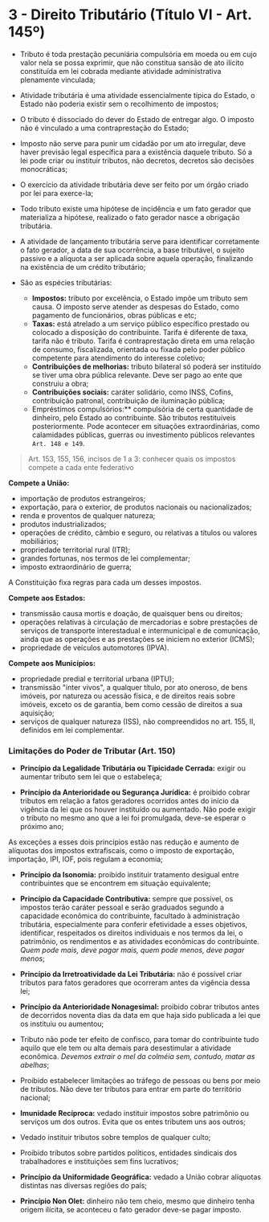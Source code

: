 # 3 - Direito Tributário (Título VI - Art. 145º)

- Tributo é toda prestação pecuniária compulsória em moeda ou em cujo valor nela se possa exprimir, que não constitua sansão de ato ilícito constituída em lei cobrada mediante atividade administrativa plenamente vinculada;

- Atividade tributária é uma atividade essencialmente típica do Estado, o Estado não poderia existir sem o recolhimento de impostos;

- O tributo é dissociado do dever do Estado de entregar algo. O imposto não é vinculado a uma contraprestação do Estado;

- Imposto não serve para punir um cidadão por um ato irregular, deve haver previsão legal específica para a existência daquele tributo. Só a lei pode criar ou instituir tributos, não decretos, decretos são decisões monocráticas;

- O exercício da atividade tributária deve ser feito por um órgão criado por lei para exerce-la;

- Todo tributo existe uma hipótese de incidência e um fato gerador que materializa a hipótese, realizado o fato gerador nasce a obrigação tributária. 

- A atividade de lançamento tributária serve para identificar corretamente o fato gerador, a data de sua ocorrência, a base tributável, o sujeito passivo e a alíquota a ser aplicada sobre aquela operação, finalizando na existência de um crédito tributário;

- São as espécies tributárias:
  - **Impostos:** tributo por excelência, o Estado impõe um tributo sem causa. O imposto serve atender as despesas do Estado, como pagamento de funcionários, obras públicas e etc;
  - **Taxas:** está atrelado a um serviço público específico prestado ou colocado a disposição do contribuinte. Tarifa é diferente de taxa, tarifa não é tributo. Tarifa é contraprestação direta em uma relação de consumo, fiscalizada, orientada ou fixada pelo poder público competente para atendimento do interesse coletivo;
  - **Contribuições de melhorias:** tributo bilateral só poderá ser instituído se tiver uma obra pública relevante. Deve ser pago ao ente que construiu a obra;
  - **Contribuições sociais:** caráter solidário, como INSS, Cofins, contribuição patronal, contribuição de iluminação pública;
  - Empréstimos compulsórios:** compulsória de certa quantidade de dinheiro, pelo Estado ao contribuinte. São tributos restituíveis posteriormente. Pode acontecer em situações extraordinárias, como calamidades públicas, guerras ou investimento públicos relevantes `Art. 148 e 149`.

> Art. 153, 155, 156, incisos de 1 a 3: conhecer quais os impostos compete a cada ente federativo

**Compete a União:**
- importação de produtos estrangeiros;
- exportação, para o exterior, de produtos nacionais ou nacionalizados;
- renda e proventos de qualquer natureza;
- produtos industrializados;
- operações de crédito, câmbio e seguro, ou relativas a títulos ou valores mobiliários;
- propriedade territorial rural (ITR);
- grandes fortunas, nos termos de lei complementar;
- imposto extraordinário de guerra;

A Constituição fixa regras para cada um desses impostos.

**Compete aos Estados:**
- transmissão causa mortis e doação, de quaisquer bens ou direitos;    
- operações relativas à circulação de mercadorias e sobre prestações de serviços de transporte interestadual e intermunicipal e de comunicação, ainda que as operações e as prestações se iniciem no exterior (ICMS); 
- propriedade de veículos automotores (IPVA).

**Compete aos Municípios:**
- propriedade predial e territorial urbana (IPTU);
- transmissão "inter vivos", a qualquer título, por ato oneroso, de bens imóveis, por natureza ou acessão física, e de direitos reais sobre imóveis, exceto os de garantia, bem como cessão de direitos a sua aquisição; 
- serviços de qualquer natureza (ISS), não compreendidos no art. 155, II, definidos em lei complementar. 

### Limitações do Poder de Tributar (Art. 150)

- **Princípio da Legalidade Tributária ou Tipicidade Cerrada:** exigir ou aumentar tributo sem lei que o estabeleça;

- **Princípio da Anterioridade ou Segurança Jurídica:** é proibido cobrar tributos em relação a fatos geradores ocorridos antes do início da vigência da lei que os houver instituído ou aumentado. Não pode exigir o tributo no mesmo ano que a lei foi promulgada, deve-se esperar o próximo ano;

As exceções a esses dois princípios estão nas redução e aumento de alíquotas dos impostos extrafiscais, como o imposto de exportação, importação, IPI, IOF, pois regulam a economia;

- **Princípio da Isonomia:** proibido instituir tratamento desigual entre contribuintes que se encontrem em situação equivalente;

- **Princípio da Capacidade Contributiva:** sempre que possível, os impostos terão caráter pessoal e serão graduados segundo a capacidade econômica do contribuinte, facultado à administração tributária, especialmente para conferir efetividade a esses objetivos, identificar, respeitados os direitos individuais e nos termos da lei, o patrimônio, os rendimentos e as atividades econômicas do contribuinte. *Quem pode mais, deve pagar mais, quem pode menos, deve pagar menos*;

- **Princípio da Irretroatividade da Lei Tributária:** não é possível criar tributos para fatos geradores que ocorreram antes da vigência dessa lei;

- **Princípio da Anterioridade Nonagesimal:** proibido cobrar tributos antes de decorridos noventa dias da data em que haja sido publicada a lei que os instituiu ou aumentou;

- Tributo não pode ter efeito de confisco, para tomar do contribuinte tudo aquilo que ele tem ou alta demais para desestimular a atividade econômica. *Devemos extrair o mel da colméia sem, contudo, matar as abelhas*;

- Proibido estabelecer limitações ao tráfego de pessoas ou bens por meio de tributos. Não deve ter tributos para entrar em parte do território nacional;

- **Imunidade Recíproca:** vedado instituir impostos sobre patrimônio ou serviços um dos outros. Evita que os entes tributem uns aos outros;

- Vedado instituir tributos sobre templos de qualquer culto;

- Proibido tributos sobre partidos políticos, entidades sindicais dos trabalhadores e instituições sem fins lucrativos;

- **Princípio da Uniformidade Geográfica:** vedado a União cobrar alíquotas distintas nas diversas regiões do país;

- **Princípio Non Olet:** dinheiro não tem cheio, mesmo que dinheiro tenha origem ilícita, se aconteceu o fato gerador deve-se pagar imposto.
































































